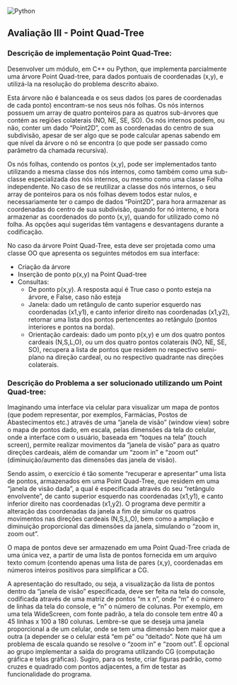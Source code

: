 ![Python](https://img.shields.io/badge/python-3670A0?style=for-the-badge&logo=python&logoColor=ffdd54)

## Avaliação III - Point Quad-Tree

### Descrição de implementação Point Quad-Tree:

Desenvolver um módulo, em C++ ou Python, que implementa parcialmente uma árvore Point Quad-tree, para dados pontuais de coordenadas (x,y), e utilizá-la na resolução do problema descrito abaixo.

Esta árvore não é balanceada e os seus dados (os pares de coordenadas de cada ponto) encontram-se nos seus nós folhas. Os nós internos possuem um array de quatro ponteiros para as quatros sub-árvores que contém as regiões colaterais (NO, NE, SE, SO). Os nós internos podem, ou não, conter um dado “Point2D”, com as coordenadas do centro de sua subdivisão, apesar de ser algo que se pode calcular apenas sabendo em que nível da árvore o nó se encontra (o que pode ser passado como parâmetro da chamada recursiva).

Os nós folhas, contendo os pontos (x,y), pode ser implementados tanto utilizando a mesma classe dos nós internos, como também como uma sub-classe especializada dos nós internos, ou mesmo como uma classe Folha independente. No caso de se reutilizar a classe dos nós internos, o seu array de ponteiros para os nós folhas devem todos estar nulos, e necessariamente ter o campo de dados “Point2D”, para hora armazenar as coordenadas do centro de sua subdivisão, quando for nó interno, e hora armazenar as coordenados do ponto (x,y), quando for utilizado como nó folha. As opções aqui sugeridas têm vantagens e desvantagens durante a codificação.

No caso da árvore Point Quad-Tree, esta deve ser projetada como uma classe OO que apresenta os seguintes métodos em sua interface:

- Criação da árvore
- Inserção de ponto p(x,y) na Point Quad-tree
- Consultas:
  - De ponto p(x,y). A resposta aqui é True caso o ponto esteja na árvore, e False, caso não esteja
  - Janela: dado um retângulo de canto superior esquerdo nas coordenadas (x1,y1), e canto inferior direito nas coordenadas (x1,y2), retornar uma lista dos pontos pertencentes ao retângulo (pontos interiores e pontos na borda).
  - Orientação cardeais: dado um ponto p(x,y) e um dos quatro pontos cardeais (N,S,L,O), ou um dos quatro pontos colaterais (NO, NE, SE, SO), recupera a lista de pontos que residem no respectivo semi-plano na direção cardeal, ou no respectivo quadrante nas direções colaterais.



### Descrição do Problema a ser solucionado utilizando um Point Quad-tree:

Imaginando uma interface via celular para visualizar um mapa de pontos (que podem representar, por exemplos, Farmácias, Postos de Abastecimentos etc.) através  de uma “janela de visão” (window view) sobre o mapa de pontos dado, em escala, pelas dimensões da tela do celular, onde a interface com o usuário, baseada em “toques na tela” (touch screen), permite realizar movimentos da “janela de visão” para as quatro direções cardeais, além de comandar um “zoom in” e “zoom out” (diminuição/aumento das dimensões das janela de visão).

Sendo assim, o exercício é tão somente “recuperar e apresentar” uma lista de pontos, armazenados em uma Point Quad-Tree, que residem em uma “janela de visão dada”, a qual é especificada através do seu “retângulo envolvente”, de canto superior esquerdo nas coordenadas (x1,y1), e canto inferior direito nas coordenadas (x1,y2). O programa deve permitir a alteração das coordenadas da janela a fim de simular os quatros movimentos nas direções cardeais (N,S,L,O), bem como a ampliação e diminuição proporcional das dimensões da janela, simulando o “zoom in, zoom out”.

O mapa de pontos deve ser armazenado em uma Point Quad-Tree criada de uma única vez, a partir de uma lista de pontos fornecida em um arquivo texto comum (contendo apenas uma lista de pares (x,y), coordenadas em números inteiros positivos para simplificar a CG.

A apresentação do resultado, ou seja, a visualização da lista de pontos dentro da “janela de visão” especificada, deve ser feita na tela do console, codificada através de uma matriz de pontos “m x n”, onde “m” é o número de linhas da tela do console, e “n” o número de colunas. Por exemplo, em uma tela WideScreen, com fonte padrão, a tela do console tem entre 40 a 45 linhas x 100 a 180 colunas. Lembre-se que se deseja uma janela proporcional a de um celular, onde se tem uma dimensão bem maior que a outra (a depender se o celular está “em pé” ou “deitado”. Note que há um problema de escala quando se resolve o “zoom in” e “zoom out”. É opcional ao grupo implementar a saída do programa utilizando CG (computação gráfica e telas gráficas). Sugiro, para os teste, criar figuras padrão, como cruzes e quadrado com pontos adjacentes, a fim de testar as funcionalidade do programa.





